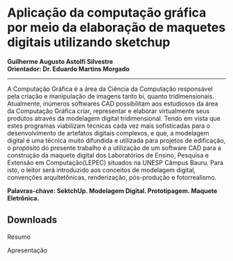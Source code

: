 # Aplicação da computação gráfica por meio da elaboração de maquetes digitais utilizando sketchup
**Guilherme Augusto Astolfi Silvestre**  
**Orientador: Dr. Eduardo Martins Morgado**
***
 A Computação Gráfica é a área da Ciência da Computação responsável pela criação e manipulação de imagens tanto bi, quanto tridimensionais. Atualmente, inúmeros softwares CAD possibilitam aos estudiosos da área da Computação Gráfica criar, representar e elaborar virtualmente seus produtos através da modelagem digital tridimensional. Tendo em vista que estes programas viabilizam técnicas cada vez mais sofisticadas para o desenvolvimento de artefatos digitais complexos, e que, a modelagem digital é uma técnica muito difundida e utilizada para projetos de edificação, o propósito do presente trabalho é a utilização de um software CAD para a construção da maquete digital dos Laboratórios de Ensino, Pesquisa e Extensão em Computação(LEPEC) situados na UNESP Câmpus Bauru. Para isto, o leitor será introduzido aos conceitos de modelagem digital, convenções arquitetônicas, renderização, pós-produção e fotorrealismo. 

**Palavras-chave: SektchUp. Modelagem Digital. Prototipagem. Maquete Eletrônica.**

## Downloads

<p><a :href="$withBase('/files/resumo_guilherme.docx')" download>Resumo</a></p>
<p><a :href="$withBase('/files/apresen_guilherme.pptx')" download>Apresentação</a></p>
